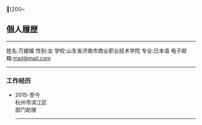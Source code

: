 [200~

## 個人履歴
---
姓名:万媛媛
性别:女
学校:山东省济南市商业职业技术学院
专业:日本语
电子邮箱:mail@mail.com

---
### **工作经历**
- 2015-至今            
 杭州市滨江区                     
  部门助理

  ---

